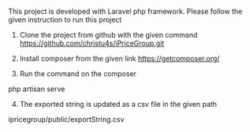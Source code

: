 This project is developed with Laravel php framework. Please follow the given instruction to run this project

1. Clone the project from github with the given command
https://github.com/christu4s/iPriceGroup.git

2. Install composer from the given link
https://getcomposer.org/

3. Run the command on the composer 

php artisan serve

4. The exported string is updated as a csv file in the given path

ipricegroup/public/exportString.csv